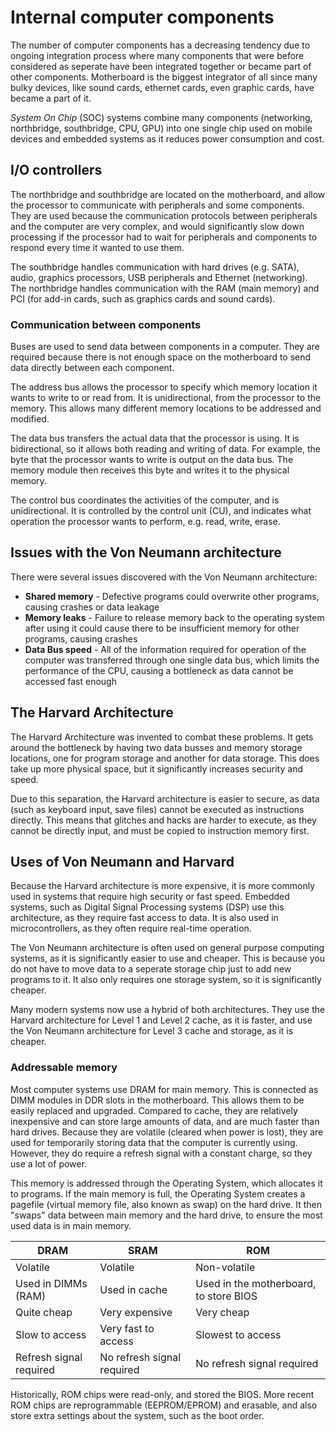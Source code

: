 # Internal computer components

The number of computer components has a decreasing tendency due to ongoing integration process where many components that were before considered as seperate have been integrated together or became part of other components. Motherboard is the biggest integrator of all since many bulky devices, like sound cards, ethernet cards, even graphic cards, have became a part of it.

*System On Chip* (SOC) systems combine many components (networking, northbridge, southbridge, CPU, GPU) into one single chip used on mobile devices and embedded systems as it reduces power consumption and cost.

## I/O controllers

The northbridge and southbridge are located on the motherboard, and allow the processor to communicate with peripherals and some components. They are used because the communication protocols between peripherals and the computer are very complex, and would significantly slow down processing if the processor had to wait for peripherals and components to respond every time it wanted to use them.

The southbridge handles communication with hard drives (e.g. SATA), audio, graphics processors, USB peripherals and Ethernet (networking). The northbridge handles communication with the RAM (main memory) and PCI (for add-in cards, such as graphics cards and sound cards).

### Communication between components

Buses are used to send data between components in a computer. They are required because there is not enough space on the motherboard to send data directly between each component. 

The address bus allows the processor to specify which memory location it wants to write to or read from. It is unidirectional, from the processor to the memory. This allows many different memory locations to be addressed and modified.

The data bus transfers the actual data that the processor is using. It is bidirectional, so it allows both reading and writing of data. For example, the byte that the processor wants to write is output on the data bus. The memory module then receives this byte and writes it to the physical memory.

The control bus coordinates the activities of the computer, and is unidirectional. It is controlled by the control unit (CU), and indicates what operation the processor wants to perform, e.g. read, write, erase.

## Issues with the Von Neumann architecture
There were several issues discovered with the Von Neumann architecture:

- **Shared memory** - Defective programs could overwrite other programs, causing crashes or data leakage
- **Memory leaks** - Failure to release memory back to the operating system after using it could cause there to be insufficient memory for other programs, causing crashes
- **Data Bus speed** - All of the information required for operation of the computer was transferred through one single data bus, which limits the performance of the CPU, causing a bottleneck as data cannot be accessed fast enough

## The Harvard Architecture
The Harvard Architecture was invented to combat these problems. It gets around the bottleneck by having two data busses and memory storage locations, one for program storage and another for data storage. This does take up more physical space, but it significantly increases security and speed.


Due to this separation, the Harvard architecture is easier to secure, as data (such as keyboard input, save files) cannot be executed as instructions directly. This means that glitches and hacks are harder to execute, as they cannot be directly input, and must be copied to instruction memory first.

## Uses of Von Neumann and Harvard
Because the Harvard architecture is more expensive, it is more commonly used in systems that require high security or fast speed. Embedded systems, such as Digital Signal Processing systems (DSP) use this architecture, as they require fast access to data. It is also used in microcontrollers, as they often require real-time operation.

The Von Neumann architecture is often used on general purpose computing systems, as it is significantly easier to use and cheaper. This is because you do not have to move data to a seperate storage chip just to add new programs to it. It also only requires one storage system, so it is significantly cheaper.

Many modern systems now use a hybrid of both architectures. They use the Harvard architecture for Level 1 and Level 2 cache, as it is faster, and use the Von Neumann architecture for Level 3 cache and storage, as it is cheaper.

### Addressable memory

Most computer systems use DRAM for main memory. This is connected as DIMM modules in DDR slots in the motherboard. This allows them to be easily replaced and upgraded. Compared to cache, they are relatively inexpensive and can store large amounts of data, and are much faster than hard drives. Because they are volatile (cleared when power is lost), they are used for temporarily storing data that the computer is currently using. However, they do require a refresh signal with a constant charge, so they use a lot of power.

This memory is addressed through the Operating System, which allocates it to programs. If the main memory is full, the Operating System creates a pagefile (virtual memory file, also known as swap) on the hard drive. It then "swaps" data between main memory and the hard drive, to ensure the most used data is in main memory.

DRAM|SRAM|ROM
---|---|---
Volatile|Volatile|Non-volatile
Used in DIMMs (RAM)|Used in cache|Used in the motherboard, to store BIOS
Quite cheap|Very expensive|Very cheap
Slow to access|Very fast to access|Slowest to access
Refresh signal required|No refresh signal required|No refresh signal required

Historically, ROM chips were read-only, and stored the BIOS. More recent ROM chips are reprogrammable (EEPROM/EPROM) and erasable, and also store extra settings about the system, such as the boot order.
